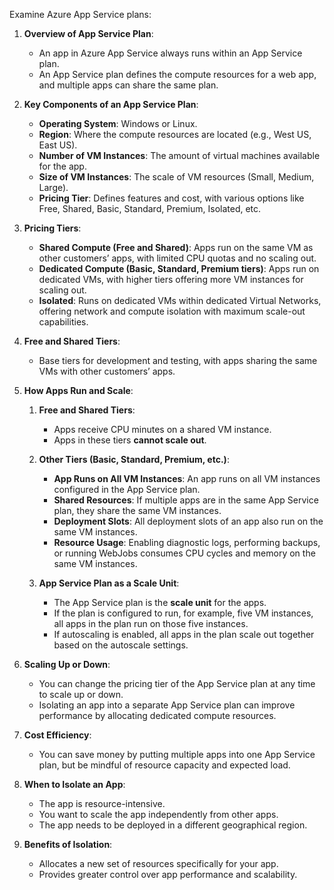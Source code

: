 Examine Azure App Service plans:

1. **Overview of App Service Plan**:
   - An app in Azure App Service always runs within an App Service plan.
   - An App Service plan defines the compute resources for a web app, and multiple apps can share the same plan.

2. **Key Components of an App Service Plan**:
   - **Operating System**: Windows or Linux.
   - **Region**: Where the compute resources are located (e.g., West US, East US).
   - **Number of VM Instances**: The amount of virtual machines available for the app.
   - **Size of VM Instances**: The scale of VM resources (Small, Medium, Large).
   - **Pricing Tier**: Defines features and cost, with various options like Free, Shared, Basic, Standard, Premium, Isolated, etc.

3. **Pricing Tiers**:
   - **Shared Compute (Free and Shared)**: Apps run on the same VM as other customers’ apps, with limited CPU quotas and no scaling out.
   - **Dedicated Compute (Basic, Standard, Premium tiers)**: Apps run on dedicated VMs, with higher tiers offering more VM instances for scaling out.
   - **Isolated**: Runs on dedicated VMs within dedicated Virtual Networks, offering network and compute isolation with maximum scale-out capabilities.

4. **Free and Shared Tiers**:
   - Base tiers for development and testing, with apps sharing the same VMs with other customers’ apps.

5. **How Apps Run and Scale**:

   1. **Free and Shared Tiers**:
      - Apps receive CPU minutes on a shared VM instance.
      - Apps in these tiers **cannot scale out**.

   2. **Other Tiers (Basic, Standard, Premium, etc.)**:
      - **App Runs on All VM Instances**: An app runs on all VM instances configured in the App Service plan.
      - **Shared Resources**: If multiple apps are in the same App Service plan, they share the same VM instances.
      - **Deployment Slots**: All deployment slots of an app also run on the same VM instances.
      - **Resource Usage**: Enabling diagnostic logs, performing backups, or running WebJobs consumes CPU cycles and memory on the same VM instances.

   3. **App Service Plan as a Scale Unit**:
      - The App Service plan is the **scale unit** for the apps.
      - If the plan is configured to run, for example, five VM instances, all apps in the plan run on those five instances.
      - If autoscaling is enabled, all apps in the plan scale out together based on the autoscale settings.

6. **Scaling Up or Down**:
   - You can change the pricing tier of the App Service plan at any time to scale up or down.
   - Isolating an app into a separate App Service plan can improve performance by allocating dedicated compute resources.

7. **Cost Efficiency**:
   - You can save money by putting multiple apps into one App Service plan, but be mindful of resource capacity and expected load.

8. **When to Isolate an App**:
   - The app is resource-intensive.
   - You want to scale the app independently from other apps.
   - The app needs to be deployed in a different geographical region.

9. **Benefits of Isolation**:
   - Allocates a new set of resources specifically for your app.
   - Provides greater control over app performance and scalability.